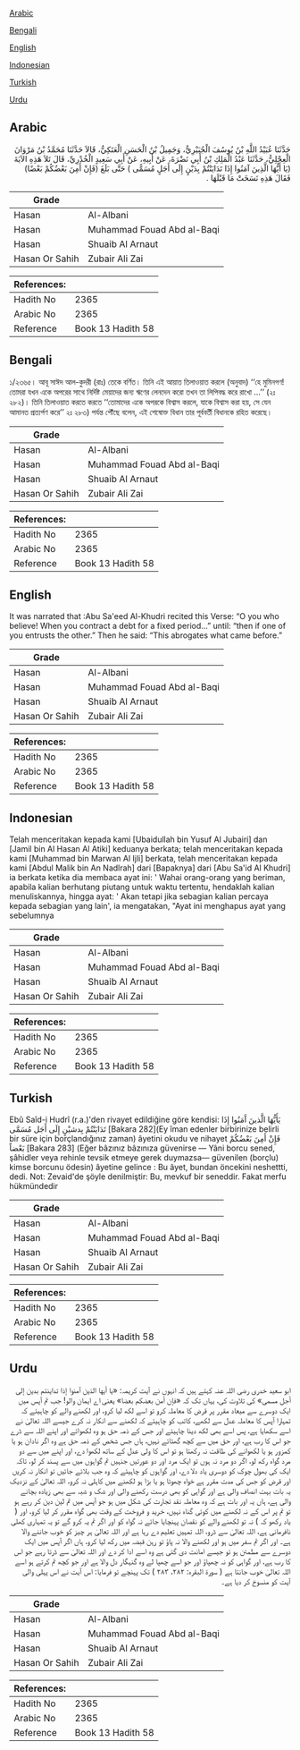[Arabic](#arabic)

[Bengali](#bengali)

[English](#english)

[Indonesian](#indonesian)

[Turkish](#turkish)

[Urdu](#urdu)

## Arabic


<div dir="rtl" lang="ar" style={{fontSize:'larger',backgroundColor:'#f8f9fa',padding:20}}>
حَدَّثَنَا عُبَيْدُ اللَّهِ بْنُ يُوسُفَ الْجُبَيْرِيُّ، وَجَمِيلُ بْنُ الْحَسَنِ الْعَتَكِيُّ، قَالاَ حَدَّثَنَا مُحَمَّدُ بْنُ مَرْوَانَ الْعِجْلِيُّ، حَدَّثَنَا عَبْدُ الْمَلِكِ بْنُ أَبِي نَضْرَةَ، عَنْ أَبِيهِ، عَنْ أَبِي سَعِيدٍ الْخُدْرِيِّ، قَالَ تَلاَ هَذِهِ الآيَةَ ‏(‏يَا أَيُّهَا الَّذِينَ آمَنُوا إِذَا تَدَايَنْتُمْ بِدَيْنٍ إِلَى أَجَلٍ مُسَمًّى ‏)‏ حَتَّى بَلَغَ ‏(‏فَإِنْ أَمِنَ بَعْضُكُمْ بَعْضًا‏)‏ فَقَالَ هَذِهِ نَسَخَتْ مَا قَبْلَهَا ‏.‏
</div>
<div style={{backgroundColor:'#f8f9fa',padding:20, marginBottom: 10}}><table> <thead> <tr> <th>Grade</th> <th></th> </tr> </thead> <tbody> <tr><td>Hasan</td><td>Al-Albani</td></tr><tr><td>Hasan</td><td>Muhammad Fouad Abd al-Baqi</td></tr><tr><td>Hasan</td><td>Shuaib Al Arnaut</td></tr><tr><td>Hasan Or Sahih</td><td>Zubair Ali Zai</td></tr></tbody></table><table> <thead> <tr> <th>References:</th> <th></th> </tr> </thead> <tbody><tr><td>Hadith No</td><td>2365</td></tr><tr><td>Arabic No</td><td>2365</td></tr><tr><td>Reference</td><td>Book 13 Hadith 58</td></tr></tbody></table></div>

## Bengali


<div dir="ltr" lang="bn" style={{fontSize:'larger',backgroundColor:'#f8f9fa',padding:20}}>
১/২৩৬৫। আবূ সাঈদ আল-কুদরী (রাঃ) তেকে বর্ণিত। তিনি এই আয়াত তিলাওয়াত করলে (অনুবাদ) ‘‘হে মুমিনগণ! তোমরা যখন একে অপরের সাথে নির্দিষ্ট মেয়াদের জন্য ঋণের লেনদেন করো তখন তা লিপিবদ্ধ করে রাখো ...’’ (২ঃ ২৮২)। তিনি তিলাওয়াত করতে করতে ‘‘তোমাদের একে অপরকে বিশ্বাস করলে, যাকে বিশ্বাস করা হয়, সে যেন আমানত প্রত্যর্পণ করে’’ ২ঃ ২৮৩) পর্যন্ত পৌঁছে বলেন, এই শেষোক্ত বিধান তার পূর্ববর্তী বিধানকে রহিত করেছে।
</div>
<div style={{backgroundColor:'#f8f9fa',padding:20, marginBottom: 10}}><table> <thead> <tr> <th>Grade</th> <th></th> </tr> </thead> <tbody> <tr><td>Hasan</td><td>Al-Albani</td></tr><tr><td>Hasan</td><td>Muhammad Fouad Abd al-Baqi</td></tr><tr><td>Hasan</td><td>Shuaib Al Arnaut</td></tr><tr><td>Hasan Or Sahih</td><td>Zubair Ali Zai</td></tr></tbody></table><table> <thead> <tr> <th>References:</th> <th></th> </tr> </thead> <tbody><tr><td>Hadith No</td><td>2365</td></tr><tr><td>Arabic No</td><td>2365</td></tr><tr><td>Reference</td><td>Book 13 Hadith 58</td></tr></tbody></table></div>

## English


<div dir="ltr" lang="en" style={{fontSize:'larger',backgroundColor:'#f8f9fa',padding:20}}>
It was narrated that :Abu Sa'eed Al-Khudri recited this Verse: “O you who believe! When you contract a debt for a fixed period...” until: “then if one of you entrusts the other.” Then he said: “This abrogates what came before.”
</div>
<div style={{backgroundColor:'#f8f9fa',padding:20, marginBottom: 10}}><table> <thead> <tr> <th>Grade</th> <th></th> </tr> </thead> <tbody> <tr><td>Hasan</td><td>Al-Albani</td></tr><tr><td>Hasan</td><td>Muhammad Fouad Abd al-Baqi</td></tr><tr><td>Hasan</td><td>Shuaib Al Arnaut</td></tr><tr><td>Hasan Or Sahih</td><td>Zubair Ali Zai</td></tr></tbody></table><table> <thead> <tr> <th>References:</th> <th></th> </tr> </thead> <tbody><tr><td>Hadith No</td><td>2365</td></tr><tr><td>Arabic No</td><td>2365</td></tr><tr><td>Reference</td><td>Book 13 Hadith 58</td></tr></tbody></table></div>

## Indonesian


<div dir="ltr" lang="id" style={{fontSize:'larger',backgroundColor:'#f8f9fa',padding:20}}>
Telah menceritakan kepada kami [Ubaidullah bin Yusuf Al Jubairi] dan [Jamil bin Al Hasan Al Atiki] keduanya berkata; telah menceritakan kepada kami [Muhammad bin Marwan Al Ijli] berkata, telah menceritakan kepada kami [Abdul Malik bin An Nadlrah] dari [Bapaknya] dari [Abu Sa'id Al Khudri] ia berkata ketika dia membaca ayat ini: ' Wahai orang-orang yang beriman, apabila kalian berhutang piutang untuk waktu tertentu, hendaklah kalian menuliskannya, hingga ayat: ' Akan tetapi jika sebagian kalian percaya kepada sebagian yang lain', ia mengatakan, "Ayat ini menghapus ayat yang sebelumnya
</div>
<div style={{backgroundColor:'#f8f9fa',padding:20, marginBottom: 10}}><table> <thead> <tr> <th>Grade</th> <th></th> </tr> </thead> <tbody> <tr><td>Hasan</td><td>Al-Albani</td></tr><tr><td>Hasan</td><td>Muhammad Fouad Abd al-Baqi</td></tr><tr><td>Hasan</td><td>Shuaib Al Arnaut</td></tr><tr><td>Hasan Or Sahih</td><td>Zubair Ali Zai</td></tr></tbody></table><table> <thead> <tr> <th>References:</th> <th></th> </tr> </thead> <tbody><tr><td>Hadith No</td><td>2365</td></tr><tr><td>Arabic No</td><td>2365</td></tr><tr><td>Reference</td><td>Book 13 Hadith 58</td></tr></tbody></table></div>

## Turkish


<div dir="ltr" lang="tr" style={{fontSize:'larger',backgroundColor:'#f8f9fa',padding:20}}>
Ebû Saîd-i Hudrî (r.a.)'den rivayet edildiğine göre kendisi: يَأَيُّهَا الَّذينَ آَمَنُوا إِذَا تَدَايَنْتُمْ بِدشيْنٍ إِلَى أَجَل مُسَمَّى [Bakara 282](Ey îman edenler birbirinize belirli bir süre için borçlandığınız zaman) âyetini okudu ve nihayet فَإِنْ أَمِنَ بَعْضُكُمْ بَعْضاً [Bakara 283] (Eğer bâzınız bâzınıza güvenirse — Yâni borcu sened, şâhidler veya rehinle tevsik etmeye gerek duymazsa— güvenilen (borçlu) kimse borcunu ödesin) âyetine gelince : Bu âyet, bundan öncekini neshettti, dedi. Not: Zevaid'de şöyle denilmiştir: Bu, mevkuf bir seneddir. Fakat merfu hükmündedir
</div>
<div style={{backgroundColor:'#f8f9fa',padding:20, marginBottom: 10}}><table> <thead> <tr> <th>Grade</th> <th></th> </tr> </thead> <tbody> <tr><td>Hasan</td><td>Al-Albani</td></tr><tr><td>Hasan</td><td>Muhammad Fouad Abd al-Baqi</td></tr><tr><td>Hasan</td><td>Shuaib Al Arnaut</td></tr><tr><td>Hasan Or Sahih</td><td>Zubair Ali Zai</td></tr></tbody></table><table> <thead> <tr> <th>References:</th> <th></th> </tr> </thead> <tbody><tr><td>Hadith No</td><td>2365</td></tr><tr><td>Arabic No</td><td>2365</td></tr><tr><td>Reference</td><td>Book 13 Hadith 58</td></tr></tbody></table></div>

## Urdu


<div dir="rtl" lang="ur" style={{fontSize:'larger',backgroundColor:'#f8f9fa',padding:20}}>
ابو سعید خدری رضی اللہ عنہ کہتے ہیں کہ انہوں نے آیت کریمہ: «يا أيها الذين آمنوا إذا تداينتم بدين إلى أجل مسمى» کی تلاوت کی، یہاں تک کہ «فإن أمن بعضكم بعضا» یعنی اے ایمان والو! جب تم آپس میں ایک دوسرے سے میعاد مقرر پر قرض کا معاملہ کرو تو اسے لکھ لیا کرو، اور لکھنے والے کو چاہیئے کہ تمہارا آپس کا معاملہ عدل سے لکھے، کاتب کو چاہیئے کہ لکھنے سے انکار نہ کرے جیسے اللہ تعالیٰ نے اسے سکھایا ہے، پس اسے بھی لکھ دینا چاہیئے اور جس کے ذمہ حق ہو وہ لکھوائے اور اپنے اللہ سے ڈرے جو اس کا رب ہے، اور حق میں سے کچھ گھٹائے نہیں، ہاں جس شخص کے ذمہ حق ہے وہ اگر نادان ہو یا کمزور ہو یا لکھوانے کی طاقت نہ رکھتا ہو تو اس کا ولی عدل کے ساتھ لکھوا دے، اور اپنے میں سے دو مرد گواہ رکھ لو، اگر دو مرد نہ ہوں تو ایک مرد اور دو عورتیں جنہیں تم گواہوں میں سے پسند کر لو، تاکہ ایک کی بھول چوک کو دوسری یاد دلا دے، اور گواہوں کو چاہیئے کہ وہ جب بلائے جائیں تو انکار نہ کریں اور قرض کو جس کی مدت مقرر ہے خواہ چھوٹا ہو یا بڑا ہو لکھنے میں کاہلی نہ کرو، اللہ تعالیٰ کے نزدیک یہ بات بہت انصاف والی ہے اور گواہی کو بھی درست رکھنے والی اور شک و شبہ سے بھی زیادہ بچانے والی ہے، ہاں یہ اور بات ہے کہ وہ معاملہ نقد تجارت کی شکل میں ہو جو آپس میں تم لین دین کر رہے ہو تو تم پر اس کے نہ لکھنے میں کوئی گناہ نہیں، خرید و فروخت کے وقت بھی گواہ مقرر کر لیا کرو، اور ( یاد رکھو کہ ) نہ تو لکھنے والے کو نقصان پہنچایا جائے نہ گواہ کو اور اگر تم یہ کرو گے تو یہ تمہاری کھلی نافرمانی ہے، اللہ تعالیٰ سے ڈرو، اللہ تمہیں تعلیم دے رہا ہے اور اللہ تعالیٰ ہر چیز کو خوب جاننے والا ہے۔ اور اگر تم سفر میں ہو اور لکھنے والا نہ پاؤ تو رہن قبضہ میں رکھ لیا کرو، ہاں اگر آپس میں ایک دوسرے سے مطمئن ہو تو جیسے امانت دی گئی ہے وہ اسے ادا کر دے اور اللہ تعالیٰ سے ڈرتا رہے جو اس کا رب ہے، اور گواہی کو نہ چھپاؤ اور جو اسے چھپا لے وہ گنہگار دل والا ہے اور جو کچھ تم کرتے ہو اسے اللہ تعالیٰ خوب جانتا ہے ( سورۃ البقرہ: ۲۸۲، ۲۸۳ ) تک پہنچے تو فرمایا: اس آیت نے اس پہلی والی آیت کو منسوخ کر دیا ہے۔
</div>
<div style={{backgroundColor:'#f8f9fa',padding:20, marginBottom: 10}}><table> <thead> <tr> <th>Grade</th> <th></th> </tr> </thead> <tbody> <tr><td>Hasan</td><td>Al-Albani</td></tr><tr><td>Hasan</td><td>Muhammad Fouad Abd al-Baqi</td></tr><tr><td>Hasan</td><td>Shuaib Al Arnaut</td></tr><tr><td>Hasan Or Sahih</td><td>Zubair Ali Zai</td></tr></tbody></table><table> <thead> <tr> <th>References:</th> <th></th> </tr> </thead> <tbody><tr><td>Hadith No</td><td>2365</td></tr><tr><td>Arabic No</td><td>2365</td></tr><tr><td>Reference</td><td>Book 13 Hadith 58</td></tr></tbody></table></div>